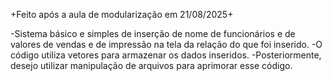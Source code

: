 +Feito após a aula de modularização em 21/08/2025+

-Sistema básico e simples de inserção de nome de funcionários e de valores de vendas e de impressão na tela da relação do que foi inserido.
-O código utiliza vetores para armazenar os dados inseridos.
-Posteriormente, desejo utilizar manipulação de arquivos para aprimorar esse código.
